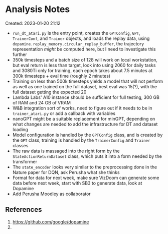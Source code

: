 # Analysis Notes
Created: 2023-01-20 21:12
* `run_dt_atari.py` is the entry point, creates the `GPTConfig`, `GPT`, `TrainerConf`, and `Trainer` objects, and loads the replay data, using `dopamine.replay_memory.circular_replay_buffer`, the trajectory representation *might* be computed here, but I need to investigate this further
* 350k timesteps and a batch size of 128 will work on local workstation, but eval return is less than target, look into using 2060 for daily tasks and 3080Ti only for training, each epoch takes about 7.5 minutes at 300k timesteps + eval time (roughly 2 minutes)
* Training on less than 500k timesteps yields a model that will not perform as well as one trained on the full dataset, best eval was 15(?), with the full dataset getting the expected 20
* Lambda Labs' A10 instance should be sufficient for full testing, 300 GB of RAM and 24 GB of VRAM
* W&B integration sort of works, need to figure out if it needs to be in `trainer_atari.py` or add a callback with variables
* nanoGPT might be a suitable replacement for minGPT, depending on what changes are needed to add the infrastructure for DT and dataset loading
* Model configuration is handled by the `GPTConfig` class, and is created by the `GPT` class, training is handled by the `TrainerConfig` and `Trainer` classes
* The raw data is massaged into the right form by the `StateActionReturnDataset` class, which puts it into a form needed by the transformer
* The `state_encoder` looks very similar to the preprocessing done in the Nature paper for DQN, ask Perusha what she thinks
* Format for data for next week, make sure VizDoom can generate some data before next week, start with SB3 to generate data, look at Dopamine
* Add Perusha Moodley as collaborator
 
## References
1. https://github.com/google/dopamine
2. 